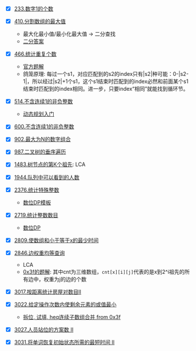 - [x] [233.数字1的个数](https://leetcode.cn/problems/number-of-digit-one/)
- [x] [410.分割数组的最大值](https://leetcode.cn/problems/split-array-largest-sum/)

    - 最大化最小值/最小化最大值 -> 二分查找
    - [二分答案](https://leetcode.cn/problems/split-array-largest-sum/solutions/2613046/er-fen-da-an-fu-ti-dan-pythonjavacgojsru-n5la/)

- [x] [466.统计重复个数](https://leetcode.cn/problems/count-the-repetitions/)

    - [官方题解](https://leetcode.cn/problems/count-the-repetitions/solutions/208874/tong-ji-zhong-fu-ge-shu-by-leetcode-solution/)
    - 鸽笼原理:
      每过一个s1，对应匹配到的s2的index只有|s2|种可能：0-|s2-1|，所以经过|s2|+1个s1，这个s1结束时匹配到的index必然和前面某个s1结束时匹配到的index相同。进一步，只要index“相同”就能找到循环节。

- [x] [514.不含连续1的非负整数](https://leetcode.cn/problems/freedom-trail/)

    - [动态规划入门](https://b23.tv/72onpYq)

- [x] [600.不含连续1的非负整数](https://leetcode.cn/problems/non-negative-integers-without-consecutive-ones/)
- [x] [902.最大为N的数字组合](https://leetcode.cn/problems/numbers-at-most-n-given-digit-set/)
- [x] [987.二叉树的垂序遍历](https://leetcode.cn/problems/vertical-order-traversal-of-a-binary-tree)
- [x] [1483.树节点的第K个祖先](https://leetcode.cn/problems/kth-ancestor-of-a-tree-node/): LCA
- [x] [1944.队列中可以看到的人数](https://leetcode.cn/problems/number-of-visible-people-in-a-queue/)
- [x] [2376.统计特殊整数](https://leetcode.cn/problems/count-special-integers/)

    - [数位DP模板](https://leetcode.cn/problems/count-special-integers/solutions/1746956/shu-wei-dp-mo-ban-by-endlesscheng-xtgx/)

- [x] [2719.统计整数数目](https://leetcode.cn/problems/count-of-integers/)

    - [数位DP](https://leetcode.cn/problems/count-of-integers/solutions/2601111/tong-ji-zheng-shu-shu-mu-by-leetcode-sol-qxqd/)

- [x] [2809.使数组和小于等于x的最少时间](https://leetcode.cn/problems/minimum-time-to-make-array-sum-at-most-x/)
- [x] [2846.边权重均等查询](https://leetcode.cn/problems/minimum-edge-weight-equilibrium-queries-in-a-tree/)

    - LCA
    - [0x3f的题解](https://leetcode.cn/problems/minimum-edge-weight-equilibrium-queries-in-a-tree/solutions/2424060/lca-mo-ban-by-endlesscheng-j54b/):
      其中cnt为三维数组，`cnt[x][i][j]`代表的是x到2^i祖先的所有边中，权重为j的边的个数

- [x] [3017.按距离统计房屋对数目II](https://leetcode.cn/problems/count-the-number-of-houses-at-a-certain-distance-ii/)
- [x] [3022.给定操作次数内使剩余元素的或值最小](https://leetcode.cn/problems/minimize-or-of-remaining-elements-using-operations/)

  - [拆位, 试填, heq连续子数组合并 from 0x3f](https://leetcode.cn/problems/minimize-or-of-remaining-elements-using-operations/solutions/2622658/shi-tian-fa-pythonjavacgo-by-endlesschen-ysom/)

- [x] [3027.人员站位的方案数 II](https://leetcode.cn/problems/find-the-number-of-ways-to-place-people-ii/)
- [x] [3031.将单词恢复初始状态所需的最短时间 II](https://leetcode.cn/problems/minimum-time-to-revert-word-to-initial-state-ii/)
